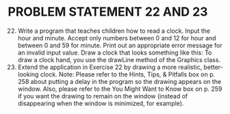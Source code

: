 # PROBLEM STATEMENT 22 AND 23

22. Write a program that teaches children how to read a clock. Input the hour
and minute. Accept only numbers between 0 and 12 for hour and between 0
and 59 for minute. Print out an appropriate error message for an invalid input
value. Draw a clock that looks something like this:
To draw a clock hand, you use the drawLine method of the Graphics class.
23. Extend the application in Exercise 22 by drawing a more realistic, better-
looking clock.
Note: Please refer to the Hints, Tips, & Pitfalls box on p. 258 about putting a
delay in the program so the drawing appears on the window. Also, please
refer to the You Might Want to Know box on p. 259 if you want the drawing
to remain on the window (instead of disappearing when the window is
minimized, for example).
